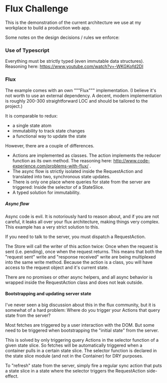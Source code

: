 # Flux Challenge

This is the demonstration of the current architecture we use at my workplace to build a production web app.

Some notes on the design decisions / rules we enforce:

### Use of Typescript

Everything must be strictly typed (even immutable data structures). Reasoning here: https://www.youtube.com/watch?v=-WKGKofd2DI


### Flux

The example comes with an own """Flux""" implementation. (I believe it's not worth to use an external dependency. A decent, modern implementation
is roughly 200-300 straightforward LOC and should be tailored to the project.)

It is comparable to redux:

* a single state atom
* immutability to track state changes
* a functional way to update the state


However, there are a couple of differences.

* Actions are implemented as classes. The action implements the reducer function as its own method. The reasoning here: http://www.code-experience.com/problems-with-flux/ .
* The async flow is strictly isolated inside the RequestAction and translated into two, synchronous state updates.
* There is only one place where queries for state from the server are triggered: Inside the selector of a StateSlice.
* A typed solution for immutability.


##### Async flow

Async code is evil. It is notoriously hard to reason about, and if you are not careful, it leaks all over your flux architecture, making things very complex.
This example has a very strict solution to this.

If you need to talk to the server, you must dispatch a RequestAction.

The Store will call the writer of this action twice: Once when the request is sent (i.e. pending), once when the request returns.
This means that both the "request sent" write and "response received" write are being multiplexed into the same write method. Because the action is a class, you will have access
to the request object and it's current state.

There are no promises or other async helpers, and all async behavior is wrapped inside the RequestAction class and does not leak outside.


#### Bootstrapping and updating server state

I've never seen a big discussion about this in the flux community, but it is somewhat of a hard problem: Where do you trigger your Actions that query state from the server?

Most fetches are triggered by a user interaction with the DOM. But some need to be triggered when bootstrapping the "initial state" from the server.

This is solved by only triggering query Actions in the selector function of a given state slice. So fetches will be automatically triggered when a container pulls in a
certain state slice. The selector function is declared in the state slice module (and not in the Container) for DRY purposes.

To "refresh" state from the server, simply fire a regular sync action that puts a state slice in a state where the selector triggers the RequestAction side-effect.